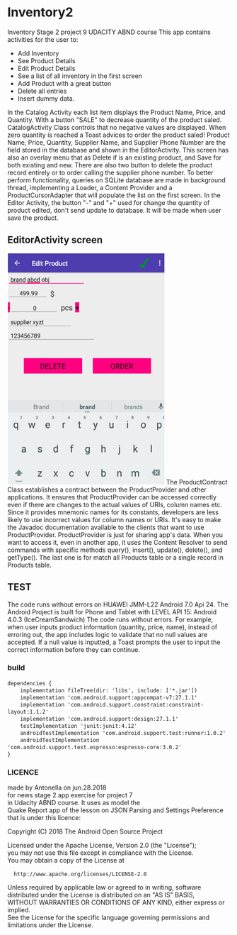 # Inventory2
Inventory Stage 2 project 9 UDACITY ABND course
This app contains activities  for the user to:
- Add Inventory
- See Product Details
- Edit Product Details
- See a list of all inventory in the first screen
- Add Product with a great button
- Delete all entries
- Insert dummy data.

In the Catalog Activity each list item displays the Product Name, Price, and Quantity. With a button "SALE" to decrease quantity of the product saled. CatalogActivity Class controls that no negative values are displayed. When zero quantity is reached a Toast advices to order the product saled!
Product Name, Price, Quantity, Supplier Name, and Supplier Phone Number are the field stored in the database and shown in the EditorActivity. This screen has also an overlay menu that as Delete if is an existing product, and Save for both existing and new.
There are also two button to delete the product record entirely or to order calling the supplier phone number.
To better perform functionality, queries on SQLite database are made in background thread, implementing a Loader, a Content Provider and a ProductCursorAdapter that will populate the list on the first screen.
In the Editor Activity, the button "-" and "+"  used for change the quantity of product edited, don't send update to database. It will be made when user save the product.
## EditorActivity screen
![](https://github.com/arp-wtm/Inventory2/blob/master/Editor.png)
The ProductContract Class establishes a contract between the ProductProvider and other applications. It ensures that  ProductProvider can be accessed correctly even if there are changes to the actual values of URIs, column names etc.
Since it provides mnemonic names for its constants, developers are less likely to use incorrect values for column names or URIs. It's easy to make the Javadoc documentation available to the clients that want to use ProductProvider.
ProductProvider is just for sharing app's data. When you want to access it, even in another app, it uses the Content Resolver to send commands with specific methods query(), insert(), update(), delete(), and getType(). The last one is for match all  Products table or a single record in Products table.
## TEST
The code runs without errors on HUAWEI JMM-L22 Android 7.0 Api 24.
The Android Project is built  for Phone and Tablet with LEVEL API 15: Android 4.0.3 (IceCreamSandwich)
The code runs without errors. For example, when user inputs product information (quantity, price, name), instead of erroring out, the app includes logic to validate that no null values are accepted. 
If a null value is inputted, a Toast prompts the user to input the correct information before they can continue.
### build 
```
dependencies {
    implementation fileTree(dir: 'libs', include: ['*.jar'])
    implementation 'com.android.support:appcompat-v7:27.1.1'
    implementation 'com.android.support.constraint:constraint-layout:1.1.2'
    implementation 'com.android.support:design:27.1.1'
    testImplementation 'junit:junit:4.12'
    androidTestImplementation 'com.android.support.test:runner:1.0.2'
    androidTestImplementation 'com.android.support.test.espresso:espresso-core:3.0.2'
}
```
### LICENCE 
 made by Antonella on jun.28.2018<br>
 for news stage 2 app exercise for project 7<br>
 in Udacity ABND course. It uses as model the<br>
 Quake Report app of the lesson on JSON Parsing and Settings Preference that is under this licence:<br>

 Copyright (C) 2018 The Android Open Source Project<br>
 
 Licensed under the Apache License, Version 2.0 (the "License");<br>
 you may not use this file except in compliance with the License.<br>
 You may obtain a copy of the License at<br>
 
      http://www.apache.org/licenses/LICENSE-2.0
      
 Unless required by applicable law or agreed to in writing, software<br>
 distributed under the License is distributed on an "AS IS" BASIS,<br>
 WITHOUT WARRANTIES OR CONDITIONS OF ANY KIND, either express or implied.<br>
 See the License for the specific language governing permissions and<br>
 limitations under the License.
